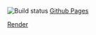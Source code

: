 ![Build status](https://ci.appveyor.com/api/projects/status/e59pscuk4xyop4hh?svg=true)
[Github Pages](https://it-lilya.github.io/browser-chat-frontend/)

[Render](https://chat-backand.onrender.com/)